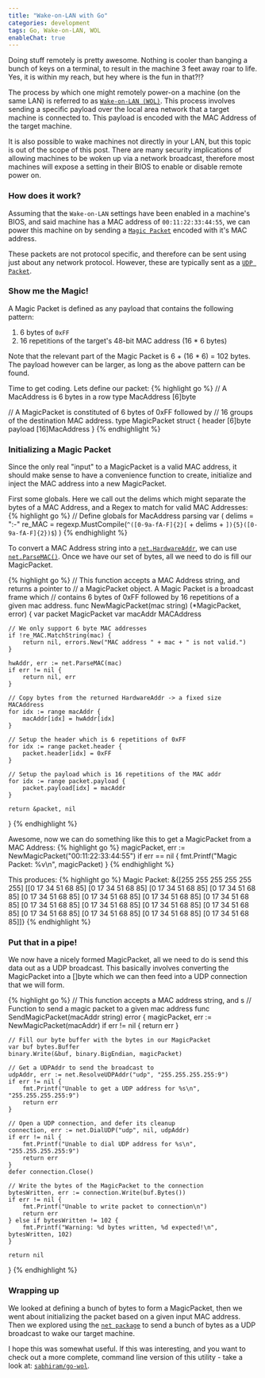 ```yaml
---
title: "Wake-on-LAN with Go"
categories: development
tags: Go, Wake-on-LAN, WOL
enableChat: true
---
```


Doing stuff remotely is pretty awesome. Nothing is cooler than banging a bunch of keys on a terminal, to result in the machine 3 feet away roar to life. Yes, it is within my reach, but hey where is the fun in that?!?

The process by which one might remotely power-on a machine (on the same LAN) is referred to as [`Wake-on-LAN (WOL)`](http://en.wikipedia.org/wiki/Wake-on-LAN). This process involves sending a specific payload over the local area network that a target machine is connected to. This payload is encoded with the MAC Address of the target machine. 

It is also possible to wake machines not directly in your LAN, but this topic is out of the scope of this post. There are many security implications of allowing machines to be woken up via a network broadcast, therefore most machines will expose a setting in their BIOS to enable or disable remote power on. 

### How does it work?

Assuming that the `Wake-on-LAN` settings have been enabled in a machine's BIOS, and said machine has a MAC address of `00:11:22:33:44:55`, we can power this machine on by sending a [`Magic Packet`](http://en.wikipedia.org/w/index.php?title=Wake-on-LAN&redirect=no#Magic_packet) encoded with it's MAC address.

These packets are not protocol specific, and therefore can be sent using just about any network protocol. However, these are typically sent as a [`UDP Packet`](http://en.wikipedia.org/wiki/User_Datagram_Protocol).

### Show me the Magic!

A Magic Packet is defined as any payload that contains the following pattern:

1. 6 bytes of `0xFF`
2. 16 repetitions of the target's 48-bit MAC address (16 * 6 bytes)

Note that the relevant part of the Magic Packet is 6 + (16 * 6) = 102 bytes. The payload however can be larger, as long as the above pattern can be found.

Time to get coding. Lets define our packet:
{% highlight go %}
// A MacAddress is 6 bytes in a row
type MacAddress [6]byte

// A MagicPacket is constituted of 6 bytes of 0xFF followed by
// 16 groups of the destination MAC address.
type MagicPacket struct {
    header  [6]byte
    payload [16]MacAddress
}
{% endhighlight %}

### Initializing a Magic Packet

Since the only real "input" to a MagicPacket is a valid MAC address, it should make sense to have a convenience function to create, initialize and inject the MAC address into a new MagicPacket.

First some globals. Here we call out the delims which might separate the bytes of a MAC Address, and a Regex to match for valid MAC Addresses:
{% highlight go %}
// Define globals for MacAddress parsing
var (
    delims = ":-"
    re_MAC = regexp.MustCompile(`^([0-9a-fA-F]{2}[` + delims + `]){5}([0-9a-fA-F]{2})$`)
)
{% endhighlight %}

To convert a MAC Address string into a [`net.HardwareAddr`](http://golang.org/pkg/net/#HardwareAddr), we can use [`net.ParseMAC()`](http://golang.org/pkg/net/#ParseMAC). Once we have our set of bytes, all we need to do is fill our MagicPacket.

{% highlight go %}
// This function accepts a MAC Address string, and returns a pointer to
// a MagicPacket object. A Magic Packet is a broadcast frame which
// contains 6 bytes of 0xFF followed by 16 repetitions of a given mac address.
func NewMagicPacket(mac string) (*MagicPacket, error) {
    var packet MagicPacket
    var macAddr MACAddress

    // We only support 6 byte MAC addresses
    if !re_MAC.MatchString(mac) {
        return nil, errors.New("MAC address " + mac + " is not valid.")
    }

    hwAddr, err := net.ParseMAC(mac)
    if err != nil {
        return nil, err
    }

    // Copy bytes from the returned HardwareAddr -> a fixed size MACAddress
    for idx := range macAddr {
        macAddr[idx] = hwAddr[idx]
    }

    // Setup the header which is 6 repetitions of 0xFF
    for idx := range packet.header {
        packet.header[idx] = 0xFF
    }

    // Setup the payload which is 16 repetitions of the MAC addr
    for idx := range packet.payload {
        packet.payload[idx] = macAddr
    }

    return &packet, nil
}
{% endhighlight %}

Awesome, now we can do something like this to get a MagicPacket from a MAC Address:
{% highlight go %}
magicPacket, err := NewMagicPacket("00:11:22:33:44:55")
if err == nil {
    fmt.Printf("Magic Packet: %v\n", magicPacket)
}
{% endhighlight %}

This produces:
{% highlight go %}
Magic Packet: &{[255 255 255 255 255 255] [[0 17 34 51 68 85] [0 17 34 51 68 85] [0 17 34 51 68 85] [0 17 34 51 68 85] [0 17 34 51 68 85] [0 17 34 51 68 85] [0 17 34 51 68 85] [0 17 34 51 68 85] [0 17 34 51 68 85] [0 17 34 51 68 85] [0 17 34 51 68 85] [0 17 34 51 68 85] [0 17 34 51 68 85] [0 17 34 51 68 85] [0 17 34 51 68 85] [0 17 34 51 68 85]]}
{% endhighlight %}

### Put that in a pipe!

We now have a nicely formed MagicPacket, all we need to do is send this data out as a UDP broadcast. This basically involves converting the MagicPacket into a []byte which we can then feed into a UDP connection that we will form.

{% highlight go %}
// This function accepts a MAC address string, and s
// Function to send a magic packet to a given mac address
func SendMagicPacket(macAddr string) error {
    magicPacket, err := NewMagicPacket(macAddr)
    if err != nil {
        return err
    }

    // Fill our byte buffer with the bytes in our MagicPacket
    var buf bytes.Buffer
    binary.Write(&buf, binary.BigEndian, magicPacket)

    // Get a UDPAddr to send the broadcast to
    udpAddr, err := net.ResolveUDPAddr("udp", "255.255.255.255:9")
    if err != nil {
        fmt.Printf("Unable to get a UDP address for %s\n", "255.255.255.255:9")
        return err
    }

    // Open a UDP connection, and defer its cleanup
    connection, err := net.DialUDP("udp", nil, udpAddr)
    if err != nil {
        fmt.Printf("Unable to dial UDP address for %s\n", "255.255.255.255:9")
        return err
    }
    defer connection.Close()

    // Write the bytes of the MagicPacket to the connection
    bytesWritten, err := connection.Write(buf.Bytes())
    if err != nil {
        fmt.Printf("Unable to write packet to connection\n")
        return err
    } else if bytesWritten != 102 {
        fmt.Printf("Warning: %d bytes written, %d expected!\n", bytesWritten, 102)
    }

    return nil
}
{% endhighlight %}

### Wrapping up

We looked at defining a bunch of bytes to form a MagicPacket, then we went about initializing the packet based on a given input MAC address. Then we explored using the [`net package`](http://golang.org/pkg/net/) to send a bunch of bytes as a UDP broadcast to wake our target machine.

I hope this was somewhat useful. If this was interesting, and you want to check out a more complete, command line version of this utility - take a look at: [`sabhiram/go-wol`](https://github.com/sabhiram/go-wol).
